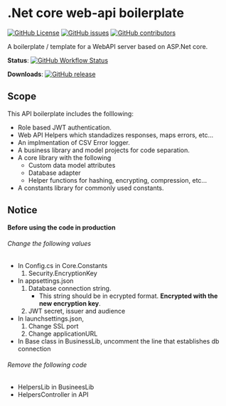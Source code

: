 # .Net core web-api boilerplate

[![GitHub License](https://img.shields.io/github/license/kolappannathan/dotnet-core-web-api-boilerplate.svg?style=flat-square)](#)
[![GitHub issues](https://img.shields.io/github/issues/kolappannathan/dotnet-core-web-api-boilerplate.svg?style=flat-square)](#)
[![GitHub contributors](https://img.shields.io/github/contributors/kolappannathan/dotnet-core-web-api-boilerplate.svg?color=orange&style=flat-square)](#)

A boilerplate / template for a WebAPI server based on ASP.Net core.

**Status**: [![GitHub Workflow Status](https://img.shields.io/github/workflow/status/kolappannathan/dotnet-core-web-api-boilerplate/CI?logo=github&style=flat-square)](https://github.com/kolappannathan/dotnet-core-web-api-boilerplate/actions?query=workflow%3ACI)

**Downloads**: [![GitHub release](https://img.shields.io/github/release/kolappannathan/dotnet-core-web-api-boilerplate.svg?logo=github&style=flat-square)](https://github.com/kolappannathan/dotnet-core-web-api-boilerplate/releases)

## Scope

This API boilerplate includes the folllowing:

 - Role based JWT authentication.
 - Web API Helpers which standadizes responses, maps errors, etc...
 - An implmentation of CSV Error logger.
 - A business library and model projects for code separation.
 - A core library with the following
   - Custom data model attributes
   - Database adapter
   - Helper functions for hashing, encrypting, compression, etc...
 - A constants library for commonly used constants.

## Notice

**Before using the code in production**

###### Change the following values

 - In Config.cs in Core.Constants
    1. Security.EncryptionKey
 - In appsettings.json
    1. Database connection string.
       - This string should be in ecrypted format. **Encrypted with the new encryption key**.
    2. JWT secret, issuer and audience
 - In launchsettings.json,
    1. Change SSL port
    2. Change applicationURL
 - In Base class in BusinessLib, uncomment the line that establishes db connection

###### Remove the following code
 - HelpersLib in BusineesLib
 - HelpersController in API
